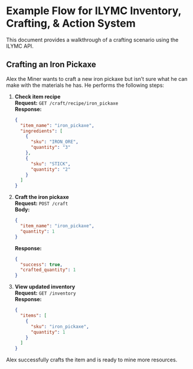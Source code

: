 # Example Flow for ILYMC Inventory, Crafting, & Action System

This document provides a walkthrough of a crafting scenario using the ILYMC API.

## Crafting an Iron Pickaxe

Alex the Miner wants to craft a new iron pickaxe but isn’t sure what he can make with the materials he has. He performs the following steps:

1. **Check item recipe**  
   **Request:** `GET /craft/recipe/iron_pickaxe`  
   **Response:**  
    ```json
    {
      "item_name": "iron_pickaxe",
      "ingredients": [
        {
          "sku": "IRON_ORE",
          "quantity": "3"
        },
        {
          "sku": "STICK",
          "quantity": "2"
        }
      ]
    }
    ```

2. **Craft the iron pickaxe**  
   **Request:** `POST /craft`  
   **Body:**  
   ```json
   {
     "item_name": "iron_pickaxe",
     "quantity": 1
   }
   ```  
   **Response:**  
   ```json
   {
     "success": true,
     "crafted_quantity": 1
   }
   ```

3. **View updated inventory**  
   **Request:** `GET /inventory`  
   **Response:**  
   ```json
   {
     "items": [
       {
         "sku": "iron_pickaxe",
         "quantity": 1
       }
     ]
   }
   ```

Alex successfully crafts the item and is ready to mine more resources.

